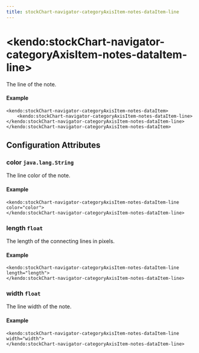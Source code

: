 ```yaml
---
title: stockChart-navigator-categoryAxisItem-notes-dataItem-line
---
```


# \<kendo:stockChart-navigator-categoryAxisItem-notes-dataItem-line\>

The line of the note.

#### Example
    <kendo:stockChart-navigator-categoryAxisItem-notes-dataItem>
        <kendo:stockChart-navigator-categoryAxisItem-notes-dataItem-line></kendo:stockChart-navigator-categoryAxisItem-notes-dataItem-line>
    </kendo:stockChart-navigator-categoryAxisItem-notes-dataItem>

## Configuration Attributes

### color `java.lang.String`

The line color of the note.

#### Example
    <kendo:stockChart-navigator-categoryAxisItem-notes-dataItem-line color="color">
    </kendo:stockChart-navigator-categoryAxisItem-notes-dataItem-line>

### length `float`

The length of the connecting lines in pixels.

#### Example
    <kendo:stockChart-navigator-categoryAxisItem-notes-dataItem-line length="length">
    </kendo:stockChart-navigator-categoryAxisItem-notes-dataItem-line>

### width `float`

The line width of the note.

#### Example
    <kendo:stockChart-navigator-categoryAxisItem-notes-dataItem-line width="width">
    </kendo:stockChart-navigator-categoryAxisItem-notes-dataItem-line>

